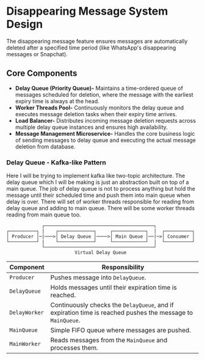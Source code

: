# Disappearing Message System Design

The disappearing message feature ensures messages are automatically deleted after a specified time period (like WhatsApp's disappearing messages or Snapchat).

## Core Components
- **Delay Queue (Priority Queue)-**
  Maintains a time-ordered queue of messages scheduled for deletion, where the message with the earliest expiry time is always at the head.
- **Worker Threads Pool-**
  Continuously monitors the delay queue and executes message deletion tasks when their expiry time arrives.
- **Load Balancer-**
  Distributes incoming message deletion requests across multiple delay queue instances and ensures high availability.
- **Message Management Microservice-**
  Handles the core business logic of sending messages to delay queue and executing the actual message deletion from database.

### Delay Queue - Kafka-like Pattern
Here I will be trying to implement kafka like two-topic architecture. The delay queue which I will be making is just an abstraction built on top of a main queue. The job of delay queue is not to process anything but hold the message until their scheduled time and push them into main queue when delay is over. There will set of worker threads responsible for reading from delay queue and adding to main queue. There will be some worker threads reading from main queue too.
```
             ┌────────────────────────────────────────┐
┌──────────┐ |    ┌─────────────┐     ┌────────────┐  |  ┌──────────┐
│ Producer │─|───>│ Delay Queue │────>│ Main Queue │──|─>│ Consumer │
└──────────┘ |    └─────────────┘     └────────────┘  |  └──────────┘
             └────────────────────────────────────────┘
                         Virtual Delay Queue
```
| Component                        | Responsibility                                                                                             |
| -------------------------------- | ---------------------------------------------------------------------------------------------------------- |
| `Producer`                       | Pushes message into `DelayQueue`.                                                                          |
| `DelayQueue`                     | Holds messages until their expiration time is reached.                                                     |
| `DelayWorker`                    | Continuously checks the `DelayQueue`, and if expiration time is reached pushes the message to `MainQueue`. |
| `MainQueue`                      | Simple FIFO queue where messages are pushed.                                                               |
| `MainWorker`                     | Reads messages from the `MainQueue` and processes them.                                                    |
